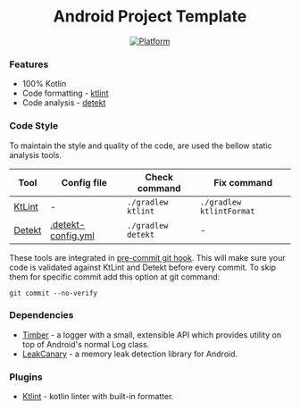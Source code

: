 <h1 align='center'>Android Project Template</h1>

<p align="center">
    <a href="https://img.shields.io/badge/Platform-Android%206.0-36da7e?logo=android&style=for-the-badge">
        <img src="https://img.shields.io/badge/Platform-Android%206.0-36da7e?logo=android&style=for-the-badge" alt="Platform" />
    </a>
</p>

### Features
- 100% Kotlin
- Code formatting - [ktlint](https://github.com/pinterest/ktlint)
- Code analysis - [detekt](https://github.com/detekt/detekt)

### Code Style
To maintain the style and quality of the code, are used the bellow static analysis tools.

| Tool                                                   | Config file  | Check command      | Fix command               |
|---------------------------------------------------------|--------------|--------------------|---------------------------|
| [KtLint](https://github.com/pinterest/ktlint)           | -            | `./gradlew ktlint` | `./gradlew ktlintFormat`  |
| [Detekt](https://github.com/detekt/detekt)           | [.detekt-config.yml](/detekt/detekt-config.yml)            | `./gradlew detekt` | -  |
These tools are integrated in [pre-commit git hook](/scripts/git-hooks/pre-commit). This will make sure your code is validated against KtLint and Detekt before every commit. To skip them for specific commit add this option at git command:
```properties
git commit --no-verify
```


### Dependencies
-   [Timber](https://github.com/JakeWharton/timber) - a logger with a small, extensible API which provides utility on top of Android's normal Log class.
-   [LeakCanary](https://github.com/square/leakcanary/) - a memory leak detection library for Android.

### Plugins
-   [Ktlint](https://github.com/pinterest/ktlint) - kotlin linter with built-in formatter.
